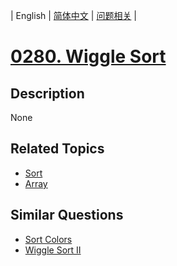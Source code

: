 
| English | [简体中文](README.md) | [问题相关](QUESTION.md) |
# [0280. Wiggle Sort](https://leetcode-cn.com/problems/wiggle-sort/)
## Description
None
## Related Topics
- [Sort](https://leetcode-cn.com/tag/sort)
- [Array](https://leetcode-cn.com/tag/array)
## Similar Questions
- [Sort Colors](../0075/README_EN.md)
- [Wiggle Sort II](../0324/README_EN.md)
